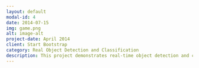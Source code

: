 ```yaml
---
layout: default
modal-id: 4
date: 2014-07-15
img: game.png
alt: image-alt
project-date: April 2014
client: Start Bootstrap
category: Real Object Detection and Classification
description: This project demonstrates real-time object detection and classification using state-of-the-art machine learning and deep learning frameworks. The system was developed using PyTorch for model training, ONNX Runtime for model optimization, and DirectML for efficient inference on Windows systems. By leveraging a pre-trained Faster R-CNN model and fine-tuning it on the COCO dataset, the project achieved accurate and efficient object detection. The optimized ONNX model was integrated into a real-time application, capable of processing live camera feeds and video streams with high performance. The project's success showcases advanced techniques in model training, optimization, and deployment, making it an excellent addition to any machine learning 
---
```

